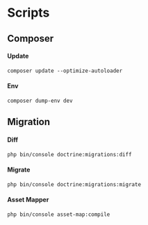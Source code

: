# Scripts


## Composer

#### Update
``` shell
composer update --optimize-autoloader
```

#### Env
``` shell
composer dump-env dev
```

## Migration

#### Diff
``` shell
php bin/console doctrine:migrations:diff
```

#### Migrate
``` shell
php bin/console doctrine:migrations:migrate
```

#### Asset Mapper
``` shell
php bin/console asset-map:compile
```
